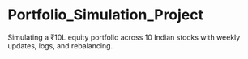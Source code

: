 # Portfolio_Simulation_Project
Simulating a ₹10L equity portfolio across 10 Indian stocks with weekly updates, logs, and rebalancing.
